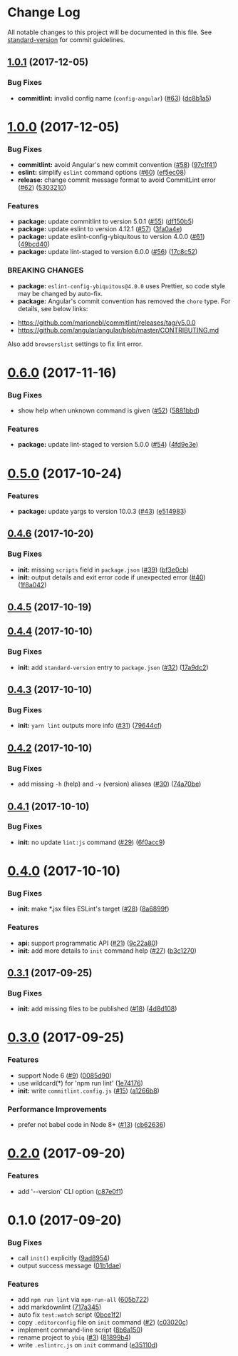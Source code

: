 <!-- markdownlint-disable -->
# Change Log

All notable changes to this project will be documented in this file. See [standard-version](https://github.com/conventional-changelog/standard-version) for commit guidelines.

<a name="1.0.1"></a>
## [1.0.1](https://github.com/ybiquitous/ybiq/compare/v1.0.0...v1.0.1) (2017-12-05)


### Bug Fixes

* **commitlint:** invalid config name (`config-angular`) ([#63](https://github.com/ybiquitous/ybiq/issues/63)) ([dc8b1a5](https://github.com/ybiquitous/ybiq/commit/dc8b1a5))



<a name="1.0.0"></a>
# [1.0.0](https://github.com/ybiquitous/ybiq/compare/v0.6.0...v1.0.0) (2017-12-05)


### Bug Fixes

* **commitlint:** avoid Angular's new commit convention ([#58](https://github.com/ybiquitous/ybiq/issues/58)) ([97c1f41](https://github.com/ybiquitous/ybiq/commit/97c1f41))
* **eslint:** simplify `eslint` command options ([#60](https://github.com/ybiquitous/ybiq/issues/60)) ([ef5ec08](https://github.com/ybiquitous/ybiq/commit/ef5ec08))
* **release:** change commit message format to avoid CommitLint error ([#62](https://github.com/ybiquitous/ybiq/issues/62)) ([5303210](https://github.com/ybiquitous/ybiq/commit/5303210))


### Features

* **package:** update commitlint to version 5.0.1 ([#55](https://github.com/ybiquitous/ybiq/issues/55)) ([df150b5](https://github.com/ybiquitous/ybiq/commit/df150b5))
* **package:** update eslint to version 4.12.1 ([#57](https://github.com/ybiquitous/ybiq/issues/57)) ([3fa0a4e](https://github.com/ybiquitous/ybiq/commit/3fa0a4e))
* **package:** update eslint-config-ybiquitous to version 4.0.0 ([#61](https://github.com/ybiquitous/ybiq/issues/61)) ([49bcd40](https://github.com/ybiquitous/ybiq/commit/49bcd40))
* **package:** update lint-staged to version 6.0.0 ([#56](https://github.com/ybiquitous/ybiq/issues/56)) ([17c8c52](https://github.com/ybiquitous/ybiq/commit/17c8c52))


### BREAKING CHANGES

* **package:** `eslint-config-ybiquitous@4.0.0` uses Prettier, so code style may be changed by auto-fix.
* **package:** Angular's commit convention has removed the `chore` type. For details, see below links:

- https://github.com/marionebl/commitlint/releases/tag/v5.0.0
- https://github.com/angular/angular/blob/master/CONTRIBUTING.md

Also add `browserslist` settings to fix lint error.



<a name="0.6.0"></a>
# [0.6.0](https://github.com/ybiquitous/ybiq/compare/v0.5.0...v0.6.0) (2017-11-16)


### Bug Fixes

* show help when unknown command is given ([#52](https://github.com/ybiquitous/ybiq/issues/52)) ([5881bbd](https://github.com/ybiquitous/ybiq/commit/5881bbd))


### Features

* **package:** update lint-staged to version 5.0.0 ([#54](https://github.com/ybiquitous/ybiq/issues/54)) ([4fd9e3e](https://github.com/ybiquitous/ybiq/commit/4fd9e3e))



<a name="0.5.0"></a>
# [0.5.0](https://github.com/ybiquitous/ybiq/compare/v0.4.6...v0.5.0) (2017-10-24)


### Features

* **package:** update yargs to version 10.0.3 ([#43](https://github.com/ybiquitous/ybiq/issues/43)) ([e514983](https://github.com/ybiquitous/ybiq/commit/e514983))



<a name="0.4.6"></a>
## [0.4.6](https://github.com/ybiquitous/ybiq/compare/v0.4.5...v0.4.6) (2017-10-20)


### Bug Fixes

* **init:** missing `scripts` field in `package.json` ([#39](https://github.com/ybiquitous/ybiq/issues/39)) ([bf3e0cb](https://github.com/ybiquitous/ybiq/commit/bf3e0cb))
* **init:** output details and exit error code if unexpected error ([#40](https://github.com/ybiquitous/ybiq/issues/40)) ([1f8a042](https://github.com/ybiquitous/ybiq/commit/1f8a042))



<a name="0.4.5"></a>
## [0.4.5](https://github.com/ybiquitous/ybiq/compare/v0.4.4...v0.4.5) (2017-10-19)



<a name="0.4.4"></a>
## [0.4.4](https://github.com/ybiquitous/ybiq/compare/v0.4.3...v0.4.4) (2017-10-10)


### Bug Fixes

* **init:** add `standard-version` entry to `package.json` ([#32](https://github.com/ybiquitous/ybiq/issues/32)) ([17a9dc2](https://github.com/ybiquitous/ybiq/commit/17a9dc2))



<a name="0.4.3"></a>
## [0.4.3](https://github.com/ybiquitous/ybiq/compare/v0.4.2...v0.4.3) (2017-10-10)


### Bug Fixes

* **init:** `yarn lint` outputs more info ([#31](https://github.com/ybiquitous/ybiq/issues/31)) ([79644cf](https://github.com/ybiquitous/ybiq/commit/79644cf))



<a name="0.4.2"></a>
## [0.4.2](https://github.com/ybiquitous/ybiq/compare/v0.4.1...v0.4.2) (2017-10-10)


### Bug Fixes

* add missing `-h` (help) and `-v` (version) aliases ([#30](https://github.com/ybiquitous/ybiq/issues/30)) ([74a70be](https://github.com/ybiquitous/ybiq/commit/74a70be))



<a name="0.4.1"></a>
## [0.4.1](https://github.com/ybiquitous/ybiq/compare/v0.4.0...v0.4.1) (2017-10-10)


### Bug Fixes

* **init:** no update `lint:js` command ([#29](https://github.com/ybiquitous/ybiq/issues/29)) ([6f0acc9](https://github.com/ybiquitous/ybiq/commit/6f0acc9))



<a name="0.4.0"></a>
# [0.4.0](https://github.com/ybiquitous/ybiq/compare/v0.3.1...v0.4.0) (2017-10-10)


### Bug Fixes

* **init:** make *.jsx files ESLint's target ([#28](https://github.com/ybiquitous/ybiq/issues/28)) ([8a6899f](https://github.com/ybiquitous/ybiq/commit/8a6899f))


### Features

* **api:** support programmatic API ([#21](https://github.com/ybiquitous/ybiq/issues/21)) ([9c22a80](https://github.com/ybiquitous/ybiq/commit/9c22a80))
* **init:** add more details to `init` command help ([#27](https://github.com/ybiquitous/ybiq/issues/27)) ([b3c1270](https://github.com/ybiquitous/ybiq/commit/b3c1270))



<a name="0.3.1"></a>
## [0.3.1](https://github.com/ybiquitous/ybiq/compare/v0.3.0...v0.3.1) (2017-09-25)


### Bug Fixes

* **init:** add missing files to be published ([#18](https://github.com/ybiquitous/ybiq/issues/18)) ([4d8d108](https://github.com/ybiquitous/ybiq/commit/4d8d108))



<a name="0.3.0"></a>
# [0.3.0](https://github.com/ybiquitous/ybiq/compare/v0.2.0...v0.3.0) (2017-09-25)


### Features

* support Node 6 ([#9](https://github.com/ybiquitous/ybiq/issues/9)) ([0085d90](https://github.com/ybiquitous/ybiq/commit/0085d90))
* use wildcard(*) for 'npm run lint' ([1e74176](https://github.com/ybiquitous/ybiq/commit/1e74176))
* **init:** write `commitlint.config.js` ([#15](https://github.com/ybiquitous/ybiq/issues/15)) ([a1266b8](https://github.com/ybiquitous/ybiq/commit/a1266b8))


### Performance Improvements

* prefer not babel code in Node 8+ ([#13](https://github.com/ybiquitous/ybiq/issues/13)) ([cb62636](https://github.com/ybiquitous/ybiq/commit/cb62636))



<a name="0.2.0"></a>
# [0.2.0](https://github.com/ybiquitous/ybiq/compare/v0.1.0...v0.2.0) (2017-09-20)


### Features

* add '--version' CLI option ([c87e0f1](https://github.com/ybiquitous/ybiq/commit/c87e0f1))



<a name="0.1.0"></a>
# 0.1.0 (2017-09-20)


### Bug Fixes

* call `init()` explicitly ([9ad8954](https://github.com/ybiquitous/ybiq/commit/9ad8954))
* output success message ([01b1dae](https://github.com/ybiquitous/ybiq/commit/01b1dae))


### Features

* add `npm run lint` via `npm-run-all` ([605b722](https://github.com/ybiquitous/ybiq/commit/605b722))
* add markdownlint ([717a345](https://github.com/ybiquitous/ybiq/commit/717a345))
* auto fix `test:watch` script ([0bce1f2](https://github.com/ybiquitous/ybiq/commit/0bce1f2))
* copy `.editorconfig` file on `init` command ([#2](https://github.com/ybiquitous/ybiq/issues/2)) ([c03020c](https://github.com/ybiquitous/ybiq/commit/c03020c))
* implement command-line script ([8b6a150](https://github.com/ybiquitous/ybiq/commit/8b6a150))
* rename project to `ybiq` ([#3](https://github.com/ybiquitous/ybiq/issues/3)) ([81899b4](https://github.com/ybiquitous/ybiq/commit/81899b4))
* write `.eslintrc.js` on `init` command ([e35110d](https://github.com/ybiquitous/ybiq/commit/e35110d))
